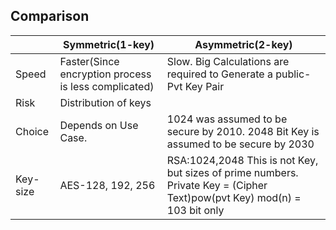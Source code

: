 ## Comparison

||Symmetric(1-key)|Asymmetric(2-key)|
|---|---|---|
|Speed|Faster(Since encryption process is less complicated)|Slow. Big Calculations are required to Generate a public-Pvt Key Pair|
|Risk|Distribution of keys||
|Choice|Depends on Use Case.|1024 was assumed to be secure by 2010. 2048 Bit Key is assumed to be secure by 2030|
|Key-size|AES-128, 192, 256|RSA:1024,2048 This is not Key, but sizes of prime numbers. Private Key = (Cipher Text)pow(pvt Key) mod(n) = 103 bit only|
